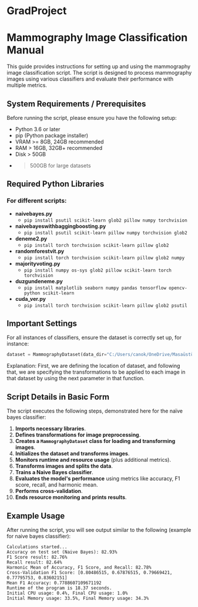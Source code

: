 # GradProject

# Mammography Image Classification Manual

This guide provides instructions for setting up and using the mammography image classification script. The script is designed to process mammography images using various classifiers and evaluate their performance with multiple metrics.

## System Requirements / Prerequisites

Before running the script, please ensure you have the following setup:

+ Python 3.6 or later
+ pip (Python package installer)
+ VRAM >= 8GB, 24GB recommended
+ RAM > 16GB, 32GB+ recommended
+ Disk > 50GB
+ >500GB for large datasets

## Required Python Libraries

### For different scripts:

- **naivebayes.py**
  + `pip install psutil scikit-learn glob2 pillow numpy torchvision`
- **naivebayeswithbaggingboosting.py**
  + `pip install psutil scikit-learn pillow numpy torchvision glob2`
- **deneme2.py**
  + `pip install torch torchvision scikit-learn pillow glob2`
- **randomforestvit.py**
  + `pip install torch torchvision scikit-learn pillow glob2 numpy`
- **majorityvoting.py**
  + `pip install numpy os-sys glob2 pillow scikit-learn torch torchvision`
- **duzgundeneme.py**
  + `pip install matplotlib seaborn numpy pandas tensorflow opencv-python scikit-learn`
- **cuda_ver.py**
  + `pip install torch torchvision scikit-learn pillow glob2 psutil`

## Important Settings

For all instances of classifiers, ensure the dataset is correctly set up, for instance:

```python
dataset = MammographyDataset(data_dir="C:/Users/canok/OneDrive/Masaüstü/bitirme/jpeg", data_transform=transform)
```
Explanation: First, we are defining the location of dataset, and following that, we are specifying the transformations to be applied to each image in that dataset by using the next parameter in that function.

## Script Details in Basic Form

The script executes the following steps, demonstrated here for the naïve bayes classifier:

1. **Imports necessary libraries**.
2. **Defines transformations for image preprocessing**.
3. **Creates a `MammographyDataset` class for loading and transforming images**.
4. **Initializes the dataset and transforms images**.
5. **Monitors runtime and resource usage** (plus additional metrics).
6. **Transforms images and splits the data**.
7. **Trains a Naive Bayes classifier**.
8. **Evaluates the model's performance** using metrics like accuracy, F1 score, recall, and harmonic mean.
9. **Performs cross-validation**.
10. **Ends resource monitoring and prints results**.

## Example Usage

After running the script, you will see output similar to the following (example for naive bayes classifier):

```plaintext
Calculations started...
Accuracy on test set (Naive Bayes): 82.93%
F1 Score result: 82.76%
Recall result: 82.64%
Harmonic Mean of Accuracy, F1 Score, and Recall: 82.78%
Cross-Validation F1 Score: [0.80486515, 0.67876515, 0.79669421, 0.77795753, 0.83602151]
Mean F1 Accuracy: 0.7788607109671192
Runtime of the program is 18.37 seconds.
Initial CPU usage: 0.4%, Final CPU usage: 1.0%
Initial Memory usage: 33.5%, Final Memory usage: 34.3%

